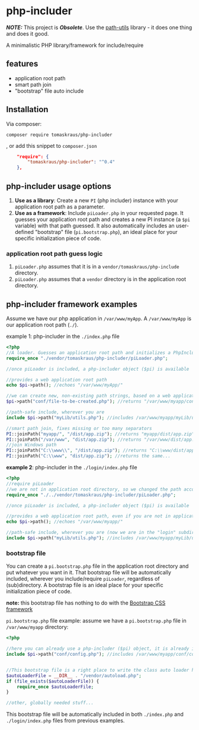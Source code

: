# php-includer

***NOTE:*** This project is ***Obsolete***. Use the [path-utils](https://github.com/tomaskraus/path-utils) library - it does one thing and does it good.

A minimalistic PHP library/framework for include/require

## features

* application root path
* smart path join
* "bootstrap" file auto include

## Installation

Via composer:
```
composer require tomaskraus/php-includer
```
, or add this snippet to `composer.json`
```json
    "require": {
        "tomaskraus/php-includer": "^0.4"
    },
```

## php-includer usage options

1. **Use as a library**: Create a new `PI` (php includer) instance with your application root path as a parameter.
2. **Use as a framework**: Include `piLoader.php` in your requested page.
It guesses your application root path and creates a new PI instance (a `$pi` variable) with that path guessed.
It also automatically includes an user-defined "bootstrap" file (`pi.bootstrap.php`), an ideal place for your specific initialization piece of code.

### application root path guess logic
1. `piLoader.php` assumes that it is in a `vendor/tomaskraus/php-include` directory.
2. `piLoader.php` assumes that a `vendor` directory is in the application root directory.

## php-includer framework examples

Assume we have our php application in `/var/www/myApp`. A `/var/www/myApp` is our application root path (`./`).

example 1: php-includer in the `./index.php` file
```php
<?php
//A loader. Guesses an application root path and initializes a PhpIncluder instance.
require_once "./vendor/tomaskraus/php-includer/piLoader.php";

//once piLoader is included, a php-includer object ($pi) is available

//provides a web application root path
echo $pi->path(); //echoes "/var/www/myApp/"

//we can create new, non-existing path strings, based on a web application root
$pi->path("conf/file-to-be-created.php"); //returns "/var/www/myapp/conf/file-to-be-created.php".

//path-safe include, wherever you are
include $pi->path("myLib/utils.php"); //includes /var/www/myapp/myLib/utils.php

//smart path join, fixes missing or too many separators
PI::joinPath("myapp/", "/dist/app.zip"); //returns "myapp/dist/app.zip"
PI::joinPath("/var/www", "dist/app.zip"); //returns "/var/www/dist/app.zip", preserves a root slash
//join Windows path
PI::joinPath("C:\\www\\", "/dist/app.zip"); //returns "C:\\www/dist/app.zip", mixed result for Windows path (still works in PHP)
PI::joinPath("C:\\www", "dist/app.zip"); //returns the same...
```
**example 2**: php-includer in the `./login/index.php` file
```php
<?php
//require piLoader
//we are not in application root directory, so we changed the path accordingly
require_once "./../vendor/tomaskraus/php-includer/piLoader.php";

//once piLoader is included, a php-includer object ($pi) is available

//provides a web application root path, even if you are not in application root directory
echo $pi->path(); //echoes "/var/www/myapp/"

//path-safe include, wherever you are (now we are in the "login" subdirectory)
include $pi->path("myLib/utils.php"); //includes /var/www/myapp/myLib/utils.php

```

### bootstrap file

You can create a `pi.bootstrap.php` file in the application root directory and put whatever you want in it.
That bootstrap file will be automatically included, wherever you include/require `piLoader`, regardless of (sub)directory.
A bootstrap file is an ideal place for your specific initialization piece of code.

**note:** this bootstrap file has nothing to do with the [Bootstrap CSS framework](http://getbootstrap.com/)

`pi.bootstrap.php` file example: assume we have a `pi.bootstrap.php` file in `/var/www/myapp` directory:
```php
<?php

//here you can already use a php-includer ($pi) object, it is already included
include $pi->path("conf/config.php"); //includes /var/www/myapp/conf/config.php


//This bootstrap file is a right place to write the class auto loader here
$autoLoaderFile = __DIR__ . "/vendor/autoload.php";
if (file_exists($autoLoaderFile)) {
    require_once $autoLoaderFile;
}

//other, globally needed stuff...

```

This bootstrap file will be automatically included in both `./index.php` and `./login/index.php` files from previous examples.

